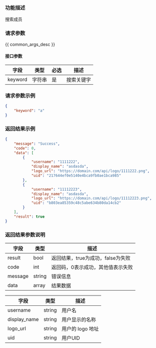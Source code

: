 ### 功能描述

搜索成员

### 请求参数

{{ common_args_desc }}


#### 接口参数

| 字段      |  类型      | 必选   |  描述      |
|-----------|------------|--------|------------|
| keyword | 字符串 | 是 | 搜索关键字 |


### 请求参数示例


``` json
{
    "keyword": "a"
}
```

### 返回结果示例

```json
{
    "message": "Success",
    "code": 0,
    "data": [
        {
            "username": "1111222",
            "display_name": "asdasda",
            "logo_url": "https://domain.com/api/logo/1111222.png",
            "uid": "217644ef0e5140e4bca9fb0ae1bca985"
        },
        {
            "username": "11112223",
            "display_name": "asdasda",
            "logo_url": "https://domain.com/api/logo/11112223.png",
            "uid": "b803ea85359c48c5abe634b80da14cb2"
        }
    ],
    "result": true
}
```

### 返回结果参数说明

| 字段      | 类型      | 描述      |
|-----------|-----------|-----------|
|result| bool | 返回结果，true为成功，false为失败 |
|code|int|返回码，0表示成功，其他值表示失败|
|message|string|错误信息
|data| array| 结果数据 |

| 字段      | 类型      | 描述      |
|-----------|-----------|-----------|
|username| string| 用户名 |
|display_name| string| 用户显示的名称 |
|logo_url| string| 用户的 logo 地址 |
|uid| string| 用户UID |
